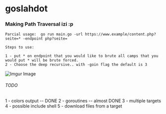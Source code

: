 # goslahdot

### Making Path Traversal izi :p

```
Parcial usage:  go run main.go -url https://www.example/content.php?seite=* -endpoint php?seite= 

Steps to use:

1 - put * on endpoint that you would like to brute all camps that you would put * will be brute forced.
2 - Choose the deep recursive.. with -goin flag the default is 3

```
![Imgur Image](http://i.imgur.com/DvamvJe.png)

###### TODO

1 - colors output -- DONE
2 - goroutines -- almost DONE
3 - multiple targets
4 - possible include shell
5 - download files from a target
